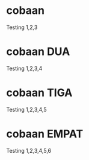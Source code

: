 # cobaan
Testing 1,2,3

# cobaan DUA
Testing 1,2,3,4

# cobaan TIGA
Testing 1,2,3,4,5

# cobaan EMPAT
Testing 1,2,3,4,5,6
